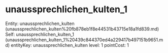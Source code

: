 # unaussprechlichen_kulten_1

Entity: unaussprechlichen_kulten (unaussprechlichen_kulten%20fb878eb1f8e44531b43715e18a1fd839.md)
Self: unaussprechlichen_kulten_1 (unaussprechlichen_kulten_1%20439c844370ed4a229417b497151b9651.md)
entityKey: unaussprechlichen_kulten
level: 1
pointCost: 1

[](Untitled%20e98f6d8c7d3e475fa4d81ab23f19f546.md)